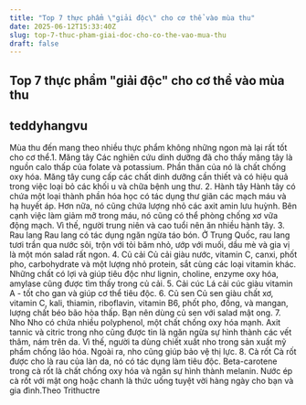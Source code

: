 ```yaml
---
title: "Top 7 thực phẩm \"giải độc\" cho cơ thể vào mùa thu"
date: 2025-06-12T15:33:40Z
slug: top-7-thuc-pham-giai-doc-cho-co-the-vao-mua-thu
draft: false
---
```


## Top 7 thực phẩm "giải độc" cho cơ thể vào mùa thu

## teddyhangvu

Mùa thu đến mang theo nhiều thực phẩm không những ngon mà lại rất tốt cho cơ thể.1. Măng tây Các nghiên cứu dinh dưỡng đã cho thấy măng tây là nguồn calo thấp của folate và potassium. Phần thân của nó là chất chống oxy hóa. Măng tây cung cấp các chất dinh dưỡng cần thiết và có hiệu quả trong việc loại bỏ các khối u và chữa bệnh ung thư. 2. Hành tây Hành tây có chứa một loại thành phần hóa học có tác dụng thư giãn các mạch máu và hạ huyết áp. Hơn nữa, nó cũng chứa lượng nhỏ các axit amin lưu huỳnh. Bên cạnh việc làm giảm mỡ trong máu, nó cũng có thể phòng chống xơ vữa động mạch. Vì thế, người trung niên và cao tuổi nên ăn nhiều hành tây. 3. Rau lang Rau lang có tác dụng ngăn ngừa táo bón. Ở Trung Quốc, rau lang tươi trần qua nước sôi, trộn với tỏi băm nhỏ, ướp với muối, dầu mè và gia vị là một món salad rất ngon. 4. Củ cải Củ cải giàu nước, vitamin C, canxi, phốt pho, carbohydrate và một lượng nhỏ protein, sắt cùng các loại vitamin khác. Những chất có lợi và giúp tiêu độc như lignin, choline, enzyme oxy hóa, amylase cũng được tìm thấy trong củ cải. 5. Cải cúc Lá cải cúc giàu vitamin A - tốt cho gan và giúp cơ thể tiêu độc. 6. Củ sen Củ sen giàu chất xơ, vitamin C, kali, thiamin, riboflavin, vitamin B6, phốt pho, đồng, và mangan, lượng chất béo bão hòa thấp. Bạn nên dùng củ sen với salad mật ong. 7. Nho Nho có chứa nhiều polyphenol, một chất chống oxy hóa mạnh. Axit tannic và citric trong nho cũng được tin là ngăn ngừa sự hình thành các vết thâm, nám trên da. Vì thế, người ta dùng chiết xuất nho trong sản xuất mỹ phẩm chống lão hóa. Ngoài ra, nho cũng giúp bảo vệ thị lực. 8. Cà rốt Cà rốt được cho là rau của làn da, nó có tác dụng làm tiêu độc. Beta-carotene trong cà rốt là chất chống oxy hóa và ngăn sự hình thành melanin. Nước ép cà rốt với mật ong hoặc chanh là thức uống tuyệt vời hàng ngày cho bạn và gia đình.Theo Trithuctre
